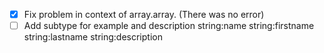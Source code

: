 - [x] Fix problem in context of array.array. (There was no error)
- [ ] Add subtype for example and description string:name string:firstname string:lastname string:description
